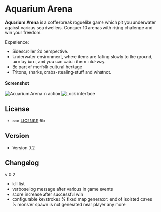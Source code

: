 Aquarium Arena
======
**Aquarium Arena** is a coffeebreak roguelike game which pit you underwater against various sea dwellers.
  Conquer 10 arenas with rising challenge and win your freedom.

Experience:
* Sidescroller 2d perspective.
* Underwater environment, where items are falling slowly to the ground, turn by turn, and you can catch them mid-way.
* Be part of merfolk cultural heritage
* Tritons, sharks, crabs-stealing-stuff and whatnot.

#### Screenshot
![Aquarium Arena in action](http://i.imgur.com/8cDcTjD.png "screenshot")
![Look interface](http://i.imgur.com/khhtRmN.png "screenshot")

## License
* see [LICENSE](https://github.com/valrak/AquariumRL/blob/master/LICENSE.md) file

## Version
* Version 0.2

## Changelog
v 0.2
+ kill list
+ verbose log message after various in game events
+ score increase after successful win
+ configurable keystrokes
% fixed map generator: end of isolated caves
% monster spawn is not generated near player any more
